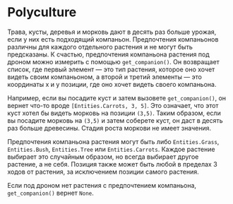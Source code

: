 # Polyculture
Трава, кусты, деревья и морковь дают в десять раз больше урожая, если у них есть подходящий компаньон. Предпочтения компаньонов различны для каждого отдельного растения и не могут быть предсказаны. К счастью, предпочтения компаньона растения под дроном можно измерить с помощью `get_companion()`. Он возвращает список, где первый элемент — это тип растения, которое оно хочет видеть своим компаньоном, а второй и третий элементы — это координаты x и y позиции, где оно хочет видеть своего компаньона.

Например, если вы посадите куст и затем вызовете `get_companion()`, он вернет что-то вроде `[Entities.Carrots, 3, 5]`. Это означает, что этот куст хотел бы видеть морковь на позиции `(3,5)`. Таким образом, если вы посадите морковь на `(3,5)` и затем соберете куст, он даст в десять раз больше древесины. Стадия роста моркови не имеет значения.

Предпочтения компаньона растения могут быть либо `Entities.Grass`, `Entities.Bush`, `Entities.Tree` или `Entities.Carrots`. Каждое растение выбирает это случайным образом, но всегда выбирает другое растение, а не себя. Позиция также может быть любой в пределах 3 ходов от растения, за исключением позиции самого растения.

Если под дроном нет растения с предпочтением компаньона, `get_companion()` вернет `None`.

